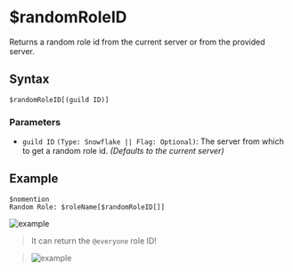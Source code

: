 # $randomRoleID
Returns a random role id from the current server or from the provided server.

## Syntax
```
$randomRoleID[(guild ID)]
```
### Parameters
- `guild ID` `(Type: Snowflake || Flag: Optional)`: The server from which to get a random role id. _(Defaults to the current server)_

## Example
```
$nomention
Random Role: $roleName[$randomRoleID[]]
```
![example](https://user-images.githubusercontent.com/113303649/212498465-46ec2a48-0890-41a0-a57a-283a183d1144.png)

> It can return the `@everyone` role ID!
>

> ![example](https://user-images.githubusercontent.com/113303649/212498371-1792ea9b-55f7-494c-8e09-24a20192e8cb.png)

